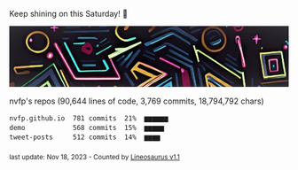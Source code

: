 Keep shining on this Saturday! 🌷

![banner](https://github.com/nvfp/nvfp/raw/main/assets/banner.jpg)

nvfp's repos (90,644 lines of code, 3,769 commits, 18,794,792 chars)

```txt
nvfp.github.io  781 commits  21%  ▆▆▆▆▆▆
demo            568 commits  15%  ▆▆▆▆▆
tweet-posts     512 commits  14%  ▆▆▆▆
```

<sub>last update: Nov 18, 2023 - Counted by [Lineosaurus v1.1](https://github.com/Lineosaurus/Lineosaurus)</sub>